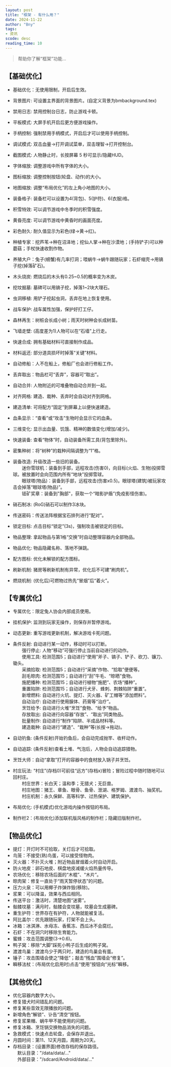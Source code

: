 ```yaml
---
layout: post
title: "框架 - 有什么用？"
date: 2024-11-22
author: "Bny"
tags: 
- 资讯
scode: desc
reading_time: 10
---
```


> 帮助你了解“框架”功能...


## 【基础优化】  

- 基础优化：无使用限制，开启后生效。  
- 背景图片: 可设置主界面的背景图片。(自定义背景为bmbackground.tex)  
- 禁用日志: 禁用控制台日志，防止游戏卡顿。  
- 平板模式: 大屏手机开启后更方便游戏操作。  
- 手柄控制: 强制禁用手柄模式，开启后才可以使用手柄控制。  
- 调试模式: 双击血量->打开调试菜单，双击理智->打开控制台。  
- 截图模式: 人物静止时，长按屏幕 5 秒可显示/隐藏HUD。  

- 字体缩放: 调整游戏中所有字体的大小。  
- 图标缩放: 调整控制按钮(轮盘、动作)的大小。  
- 地图缩放: 调整“布局优化”的左上角小地图的大小。  
- 装备格子: 装备栏可以设置为4(背包)、5(护符)、6(衣服)格。  
- 积雪特效: 可以调节游戏中冬季时的积雪强度。  
- 黄昏亮度: 可以调节游戏中黄昏时的画面亮度。  
- 彩色耐久: 耐久值显示为彩色(绿->黄->红)。  

- 种植专家：挖芦苇->种在沼泽地；挖仙人掌->种在沙漠地；(手持铲子)可以种蘑菇；手杖快速收割作物。  
- 养殖大户：兔子(螃蟹)有几率打洞；喂蜗牛->蜗牛跟随玩家；石虾缩壳->用镐子挖(掉落矿石)。  
- 木头烧炭: 燃烧后的木头有0.25~0.5的概率变为木炭。  
- 挖坟掘墓: 墓碑可以用镐子挖，掉落1~2块大理石。  
- 虫洞移植: 用铲子挖起虫洞，丢弃在地上恢复使用。  
- 战车保护: 战车属性加强，保护好打工仔。  
- 森林再生：树桩会长成小树；雨天时树种会长成树苗。  

- 飞墙走壁: (高度差为1)人物可以在“石墙”上行走。  
- 快速合成: 拥有基础材料可直接制作成品。  
- 材料返还: 部分道具损坏时掉落“关键”材料。  
- 自动修船：人不在船上，修船厂也会进行修船工作。  
- 丢弃取出：物品栏可“丢弃”，容器可“取出”。  
- 自动合并: 人物附近的可堆叠物自动合并到一起。  
- 对齐网格: 建造、栽种、丢弃时会自动对齐到网格。  

- 建造清单: 可将配方“固定”到屏幕上以便快速建造。  
- 血条显示：“查看”或“攻击”生物时会显示它的血条。  
- 三维变化: 显示出血量、饥饿、精神的数值变化(增加/减少)。  
- 快速装备: 查看“物体”时，自动装备所需工具(背包里除外)。  
- 密集种树：将“树种”的栽种间隔调整为“1”格。  
- 装备改造: 升级改造一些旧的装备。  
　　迷你雪球机：装备到手部，远程攻击(伤害0)，向目标(火焰、生物)投掷雪球。被放置时会向范围内所有“地块”投掷雪球。  
　　眼球塔(物品)：装备到手部，远程攻击(伤害x0.5)。眼球塔(建筑)被玩家攻击会掉落“眼球塔(物品)”。  
　　铥矿奖章：装备到"胸部"，获取一个“暗影护盾”(免疫影怪伤害)。  
- 硝石制冰: (RoG)硝石可以制作3冰块。  

- 传送密码：传送法阵根据宝石排列进行“配对”。  
- 锁定目标: 点击目标“锁定”(3s)，强制攻击被锁定的目标。  
- 物品整理: 拿起物品与第1格“交换”时自动整理容器内全部物品。  
- 物品优化: 物品隐藏名称、落地不弹跳。  
- 配方图标: 优化未解锁的配方图标。  
- 刷新机制: 猪房等刷新机制有异常，优化后不可建“刷肉机”。  
- 燃烧机制: (优化后)可燃物过热先“冒烟”后“着火”。  



## 【专属优化】  

- 专属优化：限定兔人协会内部成员使用。  
- 挂机保护: 监测到玩家无操作，则保存并暂停游戏。  
- 动态更新: 重写游戏更新机制，解决游戏卡死问题。  
- 条件反射: 自动进行某一动作，移动时可以打断。  
　　强行停止: 人物“移动”可强行停止当前自动进行的动作。  
　　使用工具: 检测范围5；自动进行“使用”斧子、镐子、铲子、砍刀、镰刀、锄头。  
　　采摘拾取: 检测范围5；自动进行“采摘”作物、“拾取”便便等。  
　　刮毛晾肉: 检测范围15；自动进行“刮”牛毛、“晾晒”食物。  
　　施肥播种: 检测范围15；自动进行植物“施肥”、农场“播种”。  
　　重置陷阱: 检测范围15；自动进行犬牙、蜂刺、荆棘陷阱“重置”。  
　　新增燃料: 自动进行火坑、提灯、灭火器、矿工帽等“添加燃料”。  
　　自动治疗: 自动进行使用腺体、药膏等“治疗”。  
　　烹饪给予: 自动进行火堆“烹饪”食物、“给予”物品。  
　　存放取出: 自动进行向容器“存放”、“取出”同类物品。  
　　批量制作: 自动进行“制作”陷阱、半成品材料等。  
　　建造栽种: 自动进行“建造”、“栽种”等(长按->拖动)。  
- 自动钓鱼: (条件反射)开始钓鱼后，会自动完成抛竿、收杆动作。  
- 自动追踪: (条件反射)查看土堆、气泡后，人物会自动追踪猎物。  
- 烹饪大师：自动“拿取”打开的容器中的食材放入锅子并烹饪。  

- 村庄玩法: “村庄”(存档0)可前往“远方”(存档x)冒险；冒险过程中随时随地可以回村庄。  
　　村庄世界：长白天；温和季；无猎犬；无巨兽。  
　　村庄地图：猪王、章鱼、眼骨、鱼骨、泄湖、格罗姆、渡渡鸟、抽奖机。  
　　村庄机制：永久保鲜、高等科学、过热保护、建筑保护。  
- 布局优化: (手机模式)优化游戏内操作按钮的布局。  
- 制作栏2：(布局优化)添加联机版风格的制作栏；隐藏旧版制作栏。  



## 【物品优化】  

- 提灯：开灯时不可拾取，关灯后才可拾取。  
- 鸟笼：不接受(熟)鸟蛋，可以接受怪物肉。  
- 灭火器：不扑灭火堆；附近物品冒烟着火时自动开启。  
- 防火地皮：卵石地皮、棋盘地皮减缓火焰热量传导。  
- 农场优化：移除农场后面的“木棍”、“木片”。  
- 晾肉架：修复一直处于“雨天暂停状态”的问题。  
- 压力火泉：可以用椰子炸弹炸毁(移除)。  
- 浆果：可以降温，效果与西瓜相同。  
- 传送平台：激活时，清楚地图“迷雾”。  
- 骷髅坟墓：满月时，骷髅会变坟墓，坟墓会生成墓碑。  
- 重生护符：世界存在有护符，人物就能被复活。  
- 阿比盖尔：优先跟随玩家，打架不会上头。  
- 冰箱：冰淇淋、水母冻、香蕉冻、西瓜冰不会腐烂。  
- 石虾：不在洞穴时移除生育能力。  
- 蜜蜂：攻击范围调整(3->0.6)。  
- 鸭子窝：移除“大脚”踩死小鸭子后生成的鸭子窝。  
- 渡渡鸟巢：渡渡鸟少于两只时，建造的鸟巢会有蛋。  
- 锤子：攻击围墙会使之“降低”；敲击“残血”围墙会“修复”。  
- 瞬移法杖：(布局优化启用时)点击“使用”按钮向“光标”瞬移。  



## 【其他优化】  

- 优化容器内数字大小。  
- 修复猎犬时间错乱的问题。  
- 修复某些音效无限播放的问题。  
- 新增角色“解锁”、讣告“清空”按钮。  
- 修复浆果帽、蜗牛甲不能使用的问题。  
- 修复冰箱、烹饪锅交换物品消失的问题。  
- 急救模式：快速点击轮盘，会保存并退出。  
- 月圆时间：第11、12天月圆，周期为20天。  
- 存档目录：(设置界面)修改存档的保存路径。  
　默认目录："/data/data/..."  
　外部目录："/sdcard/Android/data/..."

